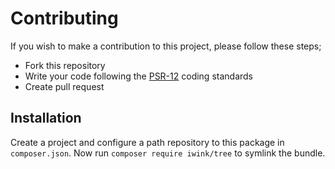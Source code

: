 # Contributing

If you wish to make a contribution to this project, please follow these steps;

- Fork this repository
- Write your code following the [PSR-12](https://www.php-fig.org/psr/psr-12/) coding standards
- Create pull request

## Installation

Create a project and configure a path repository to this package in `composer.json`. Now run 
`composer require iwink/tree` to symlink the bundle.
